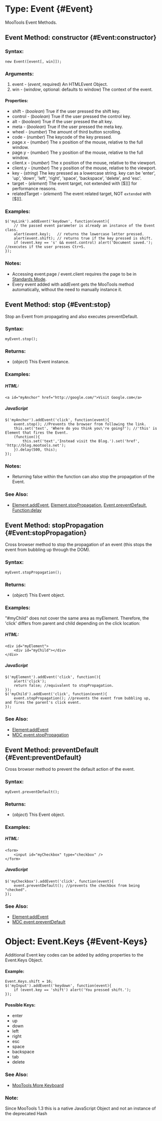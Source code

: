 Type: Event {#Event}
====================

MooTools Event Methods.

Event Method: constructor {#Event:constructor}
----------------------------------------------

### Syntax:

	new Event([event[, win]]);

### Arguments:

1. event - (*event*, required) An HTMLEvent Object.
2. win   - (*window*, optional: defaults to window) The context of the event.

#### Properties:

* shift         - (*boolean*) True if the user pressed the shift key.
* control       - (*boolean*) True if the user pressed the control key.
* alt           - (*boolean*) True if the user pressed the alt key.
* meta          - (*boolean*) True if the user pressed the meta key.
* wheel         - (*number*) The amount of third button scrolling.
* code          - (*number*) The keycode of the key pressed.
* page.x        - (*number*) The x position of the mouse, relative to the full window.
* page.y        - (*number*) The y position of the mouse, relative to the full window.
* client.x      - (*number*) The x position of the mouse, relative to the viewport.
* client.y      - (*number*) The y position of the mouse, relative to the viewport.
* key           - (*string*) The key pressed as a lowercase string. key can be 'enter', 'up', 'down', 'left', 'right', 'space', 'backspace', 'delete', and 'esc'.
* target        - (*element*) The event target, not extended with [$][] for performance reasons.
* relatedTarget - (*element*) The event related target, NOT `extended` with [$][].

### Examples:

	$('myLink').addEvent('keydown', function(event){
	 	// the passed event parameter is already an instance of the Event class.
		alert(event.key);   // returns the lowercase letter pressed.
		alert(event.shift); // returns true if the key pressed is shift.
		if (event.key == 's' && event.control) alert('Document saved.'); //executes if the user presses Ctr+S.
	});

### Notes:

- Accessing event.page / event.client requires the page to be in [Standards Mode](http://hsivonen.iki.fi/doctype/).
- Every event added with addEvent gets the MooTools method automatically, without the need to manually instance it.


Event Method: stop {#Event:stop}
--------------------------------

Stop an Event from propagating and also executes preventDefault.

### Syntax:

	myEvent.stop();

### Returns:

* (*object*) This Event instance.

### Examples:

##### HTML:

	<a id="myAnchor" href="http://google.com/">Visit Google.com</a>

##### JavaScript

	$('myAnchor').addEvent('click', function(event){
		event.stop(); //Prevents the browser from following the link.
		this.set('text', 'Where do you think you\'re going?'); //'this' is Element that fires the Event.
		(function(){
			this.set('text','Instead visit the Blog.').set('href', 'http://blog.mootools.net');
		}).delay(500, this);
	});

### Notes:

- Returning false within the function can also stop the propagation of the Event.

### See Also:

- [Element.addEvent](#Element:addEvent), [Element.stopPropagation](#Event:stopPropagation), [Event.preventDefault](#Event:preventDefault), [Function:delay][]



Event Method: stopPropagation {#Event:stopPropagation}
------------------------------------------------------

Cross browser method to stop the propagation of an event (this stops the event from bubbling up through the DOM).

### Syntax:

	myEvent.stopPropagation();

### Returns:

* (*object*) This Event object.

### Examples:

"#myChild" does not cover the same area as myElement. Therefore, the 'click' differs from parent and child depending on the click location:

##### HTML:

	<div id="myElement">
		<div id="myChild"></div>
	</div>

##### JavaScript

	$('myElement').addEvent('click', function(){
		alert('click');
		return false; //equivalent to stopPropagation.
	});
	$('myChild').addEvent('click', function(event){
		event.stopPropagation(); //prevents the event from bubbling up, and fires the parent's click event.
	});

### See Also:

- [Element:addEvent][]
- [MDC event.stopPropagation](http://developer.mozilla.org/en/docs/DOM:event.stopPropagation)



Event Method: preventDefault {#Event:preventDefault}
----------------------------------------------------

Cross browser method to prevent the default action of the event.

### Syntax:

	myEvent.preventDefault();

### Returns:

* (*object*) This Event object.

### Examples:

##### HTML:

	<form>
		<input id="myCheckbox" type="checkbox" />
	</form>

##### JavaScript

	$('myCheckbox').addEvent('click', function(event){
		event.preventDefault(); //prevents the checkbox from being "checked".
	});

### See Also:

- [Element:addEvent][]
- [MDC event.preventDefault](http://developer.mozilla.org/en/docs/DOM:event.preventDefault)


Object: Event.Keys {#Event-Keys}
==============================

Additional Event key codes can be added by adding properties to the Event.Keys Object.

#### Example:

    Event.Keys.shift = 16;
    $('myInput').addEvent('keydown', function(event){
	    if (event.key == 'shift') alert('You pressed shift.');
    });

#### Possible Keys:

- enter
- up
- down
- left
- right
- esc
- space
- backspace
- tab
- delete

### See Also:

- [MooTools More Keyboard][]

### Note:

Since MooTools 1.3 this is a native JavaScript Object and not an instance of the deprecated Hash


[Element:addEvent]: /core/Element/Element.Event#Element:addEvent
[Function]: /core/Types/Function
[Function:bind]: /core/Types/Function/#Function:bind
[Function:pass]: /core/Types/Function/#Function:pass
[Function:delay]: /core/Types/Function/#Function:delay
[MooTools More Keyboard]: /more/Interface/Keyboard